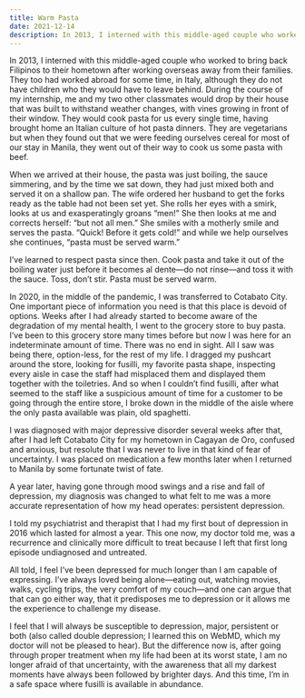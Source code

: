 ```yaml
---
title: Warm Pasta
date: 2021-12-14
description: In 2013, I interned with this middle-aged couple who worked to bring back Filipinos to their hometown after working overseas away from their families.
---
```


In 2013, I interned with this middle-aged couple who worked to bring back Filipinos to their hometown after working overseas away from their families. They too had worked abroad for some time, in Italy, although they do not have children who they would have to leave behind. During the course of my internship, me and my two other classmates would drop by their house that was built to withstand weather changes, with vines growing in front of their window. They would cook pasta for us every single time, having brought home an Italian culture of hot pasta dinners. They are vegetarians but when they found out that we were feeding ourselves cereal for most of our stay in Manila, they went out of their way to cook us some pasta with beef.

<!--excerpt-->

When we arrived at their house, the pasta was just boiling, the sauce simmering, and by the time we sat down, they had just mixed both and served it on a shallow pan. The wife ordered her husband to get the forks ready as the table had not been set yet. She rolls her eyes with a smirk, looks at us and exasperatingly groans “men!” She then looks at me and corrects herself: “but not all men.” She smiles with a motherly smile and serves the pasta. “Quick! Before it gets cold!” and while we help ourselves she continues, “pasta must be served warm.”

I’ve learned to respect pasta since then. Cook pasta and take it out of the boiling water just before it becomes al dente—do not rinse—and toss it with the sauce. Toss, don’t stir. Pasta must be served warm.

In 2020, in the middle of the pandemic, I was transferred to Cotabato City. One important piece of information you need is that this place is devoid of options. Weeks after I had already started to become aware of the degradation of my mental health, I went to the grocery store to buy pasta. I’ve been to this grocery store many times before but now I was here for an indeterminate amount of time. There was no end in sight. All I saw was being there, option-less, for the rest of my life. I dragged my pushcart around the store, looking for fusilli, my favorite pasta shape, inspecting every aisle in case the staff had misplaced them and displayed them together with the toiletries. And so when I couldn’t find fusilli, after what seemed to the staff like a suspicious amount of time for a customer to be going through the entire store, I broke down in the middle of the aisle where the only pasta available was plain, old spaghetti.

I was diagnosed with major depressive disorder several weeks after that, after I had left Cotabato City for my hometown in Cagayan de Oro, confused and anxious, but resolute that I was never to live in that kind of fear of uncertainty. I was placed on medication a few months later when I returned to Manila by some fortunate twist of fate.

A year later, having gone through mood swings and a rise and fall of depression, my diagnosis was changed to what felt to me was a more accurate representation of how my head operates: persistent depression.

I told my psychiatrist and therapist that I had my first bout of depression in 2016 which lasted for almost a year. This one now, my doctor told me, was a recurrence and clinically more difficult to treat because I left that first long episode undiagnosed and untreated.

All told, I feel I’ve been depressed for much longer than I am capable of expressing. I’ve always loved being alone—eating out, watching movies, walks, cycling trips, the very comfort of my couch—and one can argue that that can go either way, that it predisposes me to depression or it allows me the experience to challenge my disease.

I feel that I will always be susceptible to depression, major, persistent or both (also called double depression; I learned this on WebMD, which my doctor will not be pleased to hear). But the difference now is, after going through proper treatment when my life had been at its worst state, I am no longer afraid of that uncertainty, with the awareness that all my darkest moments have always been followed by brighter days. And this time, I’m in a safe space where fusilli is available in abundance.
